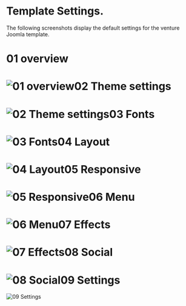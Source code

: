 Template Settings.
====

The following screenshots display the default settings for the venture Joomla template.

01 overview
====

![01 overview](http://localhost:8888/builder/joomla-template/data/venture/images/settings/01-overview.jpeg)02 Theme settings
====

![02 Theme settings](http://localhost:8888/builder/joomla-template/data/venture/images/settings/02-Theme-settings.jpeg)03 Fonts
====

![03 Fonts](http://localhost:8888/builder/joomla-template/data/venture/images/settings/03-Fonts.jpeg)04 Layout
====

![04 Layout](http://localhost:8888/builder/joomla-template/data/venture/images/settings/04-Layout.jpeg)05 Responsive
====

![05 Responsive](http://localhost:8888/builder/joomla-template/data/venture/images/settings/05-Responsive.jpeg)06 Menu
====

![06 Menu](http://localhost:8888/builder/joomla-template/data/venture/images/settings/06-Menu.jpeg)07 Effects
====

![07 Effects](http://localhost:8888/builder/joomla-template/data/venture/images/settings/07-Effects.jpeg)08 Social
====

![08 Social](http://localhost:8888/builder/joomla-template/data/venture/images/settings/08-Social.jpeg)09 Settings
====

![09 Settings](http://localhost:8888/builder/joomla-template/data/venture/images/settings/09-Settings.jpeg)